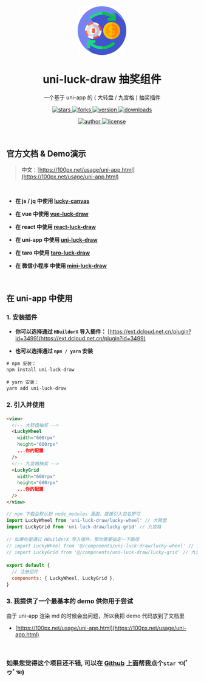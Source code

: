 
<div align="center">
  <img src="https://raw.githubusercontent.com/LuckDraw/lucky-canvas/master/logo.png" width="128" alt="logo" />
  <h1>uni-luck-draw 抽奖组件</h1>
  <p>一个基于 uni-app 的 ( 大转盘 / 九宫格 ) 抽奖插件</p>
  <p>
    <a href="https://github.com/luckdraw/uni-luck-draw/stargazers" target="_black">
      <img src="https://img.shields.io/github/stars/luckdraw/uni-luck-draw?color=%23ffca28&logo=github&style=flat-square" alt="stars" />
    </a>
    <a href="https://github.com/luckdraw/uni-luck-draw/network/members" target="_black">
      <img src="https://img.shields.io/github/forks/luckdraw/uni-luck-draw?color=%23ffca28&logo=github&style=flat-square" alt="forks" />
    </a>
    <a href="https://www.npmjs.com/package/uni-luck-draw" target="_black">
      <img src="https://img.shields.io/npm/v/uni-luck-draw?color=%23ffca28&logo=npm&style=flat-square" alt="version" />
    </a>
    <a href="https://www.npmjs.com/package/uni-luck-draw" target="_black">
      <img src="https://img.shields.io/npm/dm/uni-luck-draw?color=%23ffca28&logo=npm&style=flat-square" alt="downloads" />
    </a>
  </p>
  <p>
    <a href="https://github.com/buuing" target="_black">
      <img src="https://img.shields.io/badge/Author-%20buuing%20-7289da.svg?&logo=github&style=flat-square" alt="author" />
    </a>
    <a href="https://github.com/luckdraw/uni-luck-draw/blob/master/LICENSE" target="_black">
      <img src="https://img.shields.io/github/license/luckdraw/uni-luck-draw?color=%232DCE89&logo=github&style=flat-square" alt="license" />
    </a>
  </p>
</div>

<br />

## 官方文档 & Demo演示

> **中文**：[https://100px.net/usage/uni-app.html](https://100px.net/usage/uni-app.html)  

<br />

- **在 js / jq 中使用 [lucky-canvas](https://github.com/luckdraw/lucky-canvas)**

- **在 vue 中使用 [vue-luck-draw](https://github.com/luckdraw/vue-luck-draw)**

- **在 react 中使用 [react-luck-draw](https://github.com/luckdraw/react-luck-draw)**

- **在 uni-app 中使用 [uni-luck-draw](https://github.com/luckdraw/uni-luck-draw)**

- **在 taro 中使用 [taro-luck-draw](https://github.com/luckdraw/taro-luck-draw)**

- **在 微信小程序 中使用 [mini-luck-draw](https://github.com/luckdraw/mini-luck-draw)**

<br />

## 在 uni-app 中使用

### 1. 安装插件

- **你可以选择通过 `HBuilderX` 导入插件：** [https://ext.dcloud.net.cn/plugin?id=3499](https://ext.dcloud.net.cn/plugin?id=3499)

- **也可以选择通过 `npm / yarn` 安装**

```shell
# npm 安装：
npm install uni-luck-draw

# yarn 安装：
yarn add uni-luck-draw
```

### 2. 引入并使用

```html
<view>
  <!-- 大转盘抽奖 -->
  <LuckyWheel
    width="600rpx"
    height="600rpx"
    ...你的配置
  />
  <!-- 九宫格抽奖 -->
  <LuckyGrid
    width="600rpx"
    height="600rpx"
    ...你的配置
  />
</view>
```

```js
// npm 下载会默认到 node_modules 里面，直接引入包名即可
import LuckyWheel from 'uni-luck-draw/lucky-wheel' // 大转盘
import LuckyGrid from 'uni-luck-draw/lucky-grid' // 九宫格

// 如果你是通过 HBuilderX 导入插件，那你需要指定一下路径
// import LuckyWheel from '@/components/uni-luck-draw/lucky-wheel' // 大转盘
// import LuckyGrid from '@/components/uni-luck-draw/lucky-grid' // 九宫格

export default {
  // 注册组件
  components: { LuckyWheel, LuckyGrid },
}
```

### 3. 我提供了一个最基本的 demo 供你用于尝试

由于 uni-app 渲染 md 的时候会出问题，所以我把 demo 代码放到了文档里

- [https://100px.net/usage/uni-app.html](https://100px.net/usage/uni-app.html)


<br />

### **如果您觉得这个项目还不错, 可以在 [Github](https://github.com/LuckDraw/uni-luck-draw) 上面帮我点个`star` ☜(ﾟヮﾟ☜)**

<br />
